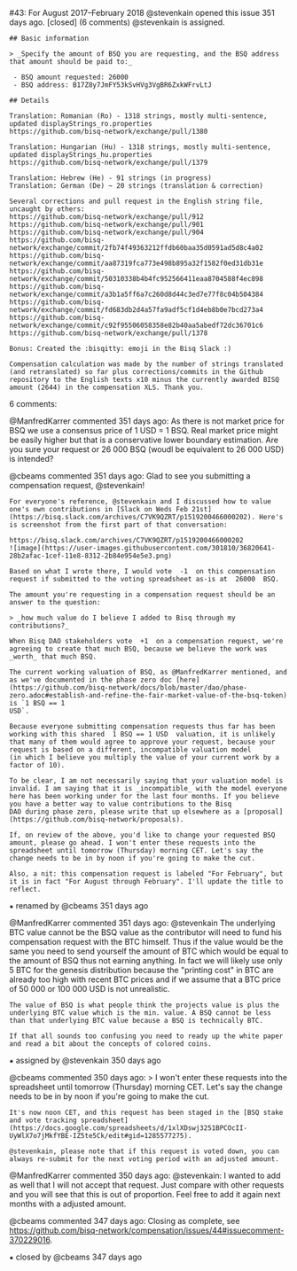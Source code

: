 #43: For August 2017–February 2018
@stevenkain opened this issue 351 days ago.  [closed] (6 comments)
@stevenkain is assigned. 

    ## Basic information
    
    > _Specify the amount of BSQ you are requesting, and the BSQ address that amount should be paid to:_
    
     - BSQ amount requested: 26000
     - BSQ address: B17Z8y7JmFY53kSvHVg3VgBR6ZxkWFrvLtJ
    
    ## Details
    
    Translation: Romanian (Ro) - 1318 strings, mostly multi-sentence, updated displayStrings_ro.properties
    https://github.com/bisq-network/exchange/pull/1380
    
    Translation: Hungarian (Hu) - 1318 strings, mostly multi-sentence, updated displayStrings_hu.properties
    https://github.com/bisq-network/exchange/pull/1379
    
    Translation: Hebrew (He) - 91 strings (in progress)
    Translation: German (De) ~ 20 strings (translation & correction)
    
    Several corrections and pull request in the English string file, uncaught by others:
    https://github.com/bisq-network/exchange/pull/912
    https://github.com/bisq-network/exchange/pull/901
    https://github.com/bisq-network/exchange/pull/904
    https://github.com/bisq-network/exchange/commit/2fb74f49363212ffdb60baa35d0591ad5d8c4a02
    https://github.com/bisq-network/exchange/commit/aa87319fca773e498b895a32f1582f0ed31db31e
    https://github.com/bisq-network/exchange/commit/50310338b4b4fc952566411eaa8704588f4ec898
    https://github.com/bisq-network/exchange/commit/a3b1a5ff6a7c260d8d44c3ed7e77f8c04b504384
    https://github.com/bisq-network/exchange/commit/fd683db2d4a57fa9adf5cf1d4eb8b0e7bcd273a4
    https://github.com/bisq-network/exchange/commit/c92f95506058358e82b40aa5abedf72dc36701c6
    https://github.com/bisq-network/exchange/pull/1378
    
    Bonus: Created the :bisqitty: emoji in the Bisq Slack :)
    
    Compensation calculation was made by the number of strings translated (and retranslated) so far plus corrections/commits in the Github repository to the English texts x10 minus the currently awarded BISQ amount (2644) in the compensation XLS. Thank you.


6 comments:

@ManfredKarrer commented 351 days ago:
    As there is not market price for BSQ we use a consensus price of 1 USD = 1 BSQ. Real market price might be easily higher but that is a conservative lower boundary estimation. Are you sure your request or 26 000 BSQ (woudl be equivalent to 26 000 USD) is intended?


@cbeams commented 351 days ago:
    Glad to see you submitting a compensation request, @stevenkain!
    
    For everyone's reference, @stevenkain and I discussed how to value one's own contributions in [Slack on Weds Feb 21st](https://bisq.slack.com/archives/C7VK9QZRT/p1519200466000202). Here's is screenshot from the first part of that conversation:
    
    https://bisq.slack.com/archives/C7VK9QZRT/p1519200466000202
    ![image](https://user-images.githubusercontent.com/301810/36820641-28b2afac-1cef-11e8-8312-2b84e954e5e3.png)
    
    Based on what I wrote there, I would vote  -1  on this compensation request if submitted to the voting spreadsheet as-is at  26000  BSQ.
    
    The amount you're requesting in a compensation request should be an answer to the question:
    
    > _how much value do I believe I added to Bisq through my contributions?_
    
    When Bisq DAO stakeholders vote  +1  on a compensation request, we're agreeing to create that much BSQ, because we believe the work was _worth_ that much BSQ.
    
    The current working valuation of BSQ, as @ManfredKarrer mentioned, and as we've documented in the phase zero doc [here](https://github.com/bisq-network/docs/blob/master/dao/phase-zero.adoc#establish-and-refine-the-fair-market-value-of-the-bsq-token) is `1 BSQ == 1 
    USD`.
    
    Because everyone submitting compensation requests thus far has been working with this shared  1 BSQ == 1 USD  valuation, it is unlikely that many of them would agree to approve your request, because your request is based on a different, incompatible valuation model 
    (in which I believe you multiply the value of your current work by a factor of 10).
    
    To be clear, I am not necessarily saying that your valuation model is invalid. I am saying that it is _incompatible_ with the model everyone here has been working under for the last four months. If you believe you have a better way to value contributions to the Bisq 
    DAO during phase zero, please write that up elsewhere as a [proposal](https://github.com/bisq-network/proposals).
    
    If, on review of the above, you'd like to change your requested BSQ amount, please go ahead. I won't enter these requests into the spreadsheet until tomorrow (Thursday) morning CET. Let's say the change needs to be in by noon if you're going to make the cut.
    
    Also, a nit: this compensation request is labeled "For February", but it is in fact "For August through February". I'll update the title to reflect.


⁕ renamed by @cbeams 351 days ago

@ManfredKarrer commented 351 days ago:
    @stevenkain The underlying BTC value cannot be the BSQ value as the contributor will need to fund his compensation request with the BTC himself. Thus if the value would be the same you need to send yourself the amount of BTC which would be equal to the amount of BSQ 
    thus not earning anything.
    In fact we will likely use only 5 BTC for the genesis distribution because the "printing cost" in BTC are already too high with recent BTC prices and if we assume that a BTC price of 50 000 or 100 000 USD is not unrealistic.
    
    The value of BSQ is what people think the projects value is plus the underlying BTC value which is the min. value. A BSQ cannot be less than that underlying BTC value because a BSQ is technically BTC.
    
    If that all sounds too confusing you need to ready up the white paper and read a bit about the concepts of colored coins.


⁕ assigned by @stevenkain 350 days ago

@cbeams commented 350 days ago:
    > I won't enter these requests into the spreadsheet until tomorrow (Thursday) morning CET. Let's say the change needs to be in by noon if you're going to make the cut.
    
    It's now noon CET, and this request has been staged in the [BSQ stake and vote tracking spreadsheet](https://docs.google.com/spreadsheets/d/1xlXDswj3251BPCOcII-UyWlX7o7jMkfYBE-IZ5te5Ck/edit#gid=1285577275).
    
    @stevenkain, please note that if this request is voted down, you can always re-submit for the next voting period with an adjusted amount.


@ManfredKarrer commented 350 days ago:
    @stevenkain: I wanted to add as well that I will not accept that request. Just compare with other requests and you will see that this is out of proportion. Feel free to add it again next months with a adjusted amount.


@cbeams commented 347 days ago:
    Closing as complete, see https://github.com/bisq-network/compensation/issues/44#issuecomment-370229016.


⁕ closed by @cbeams 347 days ago


